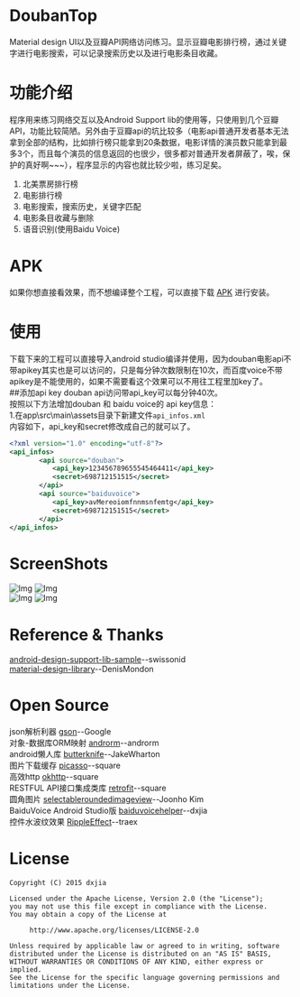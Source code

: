 # DoubanTop
Material design UI以及豆瓣API网络访问练习。显示豆瓣电影排行榜，通过关键字进行电影搜索，可以记录搜索历史以及进行电影条目收藏。
# 功能介绍
程序用来练习网络交互以及Android Support lib的使用等，只使用到几个豆瓣API，功能比较简陋。另外由于豆瓣api的坑比较多（电影api普通开发者基本无法拿到全部的结构，比如排行榜只能拿到20条数据，电影详情的演员数只能拿到最多3个，而且每个演员的信息返回的也很少，很多都对普通开发者屏蔽了，唉，保护的真好啊~~~），程序显示的内容也就比较少啦，练习足矣。<br>
1. 北美票房排行榜<br>
2. 电影排行榜<br>
3. 电影搜索，搜索历史，关键字匹配<br>
4. 电影条目收藏与删除<br>
5. 语音识别(使用Baidu Voice)<br>
# APK
如果你想直接看效果，而不想编译整个工程，可以直接下载 [APK](https://github.com/dxjia/DoubanTop/releases/download/v1.0.0/DoubanTop.apk) 进行安装。
# 使用
下载下来的工程可以直接导入android studio编译并使用，因为douban电影api不带apikey其实也是可以访问的，只是每分钟次数限制在10次，而百度voice不带apikey是不能使用的，如果不需要看这个效果可以不用往工程里加key了。<br>
##添加api key
douban api访问带api_key可以每分钟40次。<br>
按照以下方法增加douban 和 baidu voice的 api key信息：<br>
1.在app\src\main\assets目录下新建文件```api_infos.xml```<br>
内容如下，api_key和secret修改成自己的就可以了。<br>
```xml
<?xml version="1.0" encoding="utf-8"?>
<api_infos>
    　　<api source="douban">
    　　　　<api_key>123456789655545464411</api_key>
    　　　　<secret>698712151515</secret>
    　　</api>
    　　<api source="baiduvoice">
    　　　　<api_key>avMereoiomfnnmsnfemtg</api_key>
    　　　　<secret>698712151515</secret>
    　　</api>
</api_infos>
```

# ScreenShots
![Img](https://github.com/dxjia/DoubanTop/blob/master/screeshots/1.gif)
![Img](https://github.com/dxjia/DoubanTop/blob/master/screeshots/2.gif)<br>
![Img](https://github.com/dxjia/DoubanTop/blob/master/screeshots/3.gif)
![Img](https://github.com/dxjia/DoubanTop/blob/master/screeshots/4.gif)

# Reference & Thanks
[android-design-support-lib-sample](https://github.com/swissonid/android-design-support-lib-sample)--swissonid<br>
[material-design-library](https://github.com/DenisMondon/material-design-library)--DenisMondon
# Open Source
json解析利器    [gson](http://code.google.com/p/google-gson/)--Google<br>
对象-数据库ORM映射    [androrm](http://www.androrm.com/)--androrm<br>
android懒人库    [butterknife](https://github.com/JakeWharton/butterknife)--JakeWharton<br>
图片下载缓存    [picasso](https://github.com/square/picasso)--square<br>
高效http    [okhttp](https://github.com/square/okhttp)--square<br>
RESTFUL API接口集成类库    [retrofit](https://github.com/square/retrofit)--square<br>
圆角图片    [selectableroundedimageview](https://github.com/pungrue26/SelectableRoundedImageView)--Joonho Kim<br>
BaiduVoice Android Studio版    [baiduvoicehelper](https://github.com/dxjia/BaiduVoiceHelper)--dxjia<br>
控件水波纹效果    [RippleEffect](https://github.com/traex/RippleEffect)--traex
# License
```
Copyright (C) 2015 dxjia

Licensed under the Apache License, Version 2.0 (the "License");
you may not use this file except in compliance with the License.
You may obtain a copy of the License at

     http://www.apache.org/licenses/LICENSE-2.0

Unless required by applicable law or agreed to in writing, software
distributed under the License is distributed on an "AS IS" BASIS,
WITHOUT WARRANTIES OR CONDITIONS OF ANY KIND, either express or implied.
See the License for the specific language governing permissions and
limitations under the License.
```
